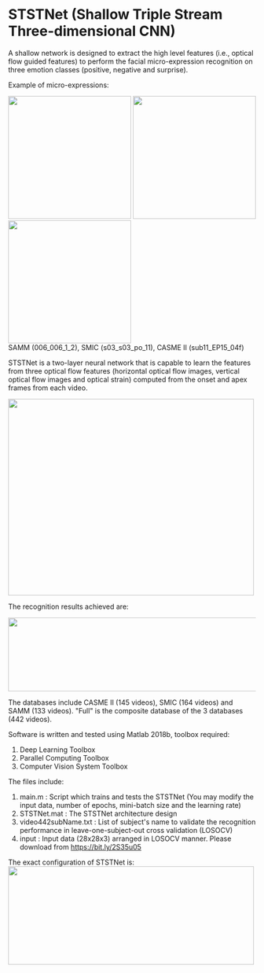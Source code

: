 # STSTNet (Shallow Triple Stream Three-dimensional CNN)

A shallow network is designed to extract the high level features (i.e., optical flow guided features) to perform the facial micro-expression recognition on three emotion classes (positive, negative and surprise).

Example of micro-expressions:

<img src="https://drive.google.com/uc?export=view&id=1IOj1fh9hSHETGh6VzM7PljoPOj1Z3zWK" data-canonical-src="https://drive.google.com/uc?export=view&id=1IOj1fh9hSHETGh6VzM7PljoPOj1Z3zWK" width="250" height="250"  />  <img src="https://drive.google.com/uc?export=view&id=1PeW7wNzA-plqs7juD43XkSJDeXm9LRXv" data-canonical-src="https://drive.google.com/uc?export=view&id=1PeW7wNzA-plqs7juD43XkSJDeXm9LRXv" width="250" height="250"  />  <img src="https://drive.google.com/uc?export=view&id=1iXtn2dULrD5blNONdFdop8T84Ibqp4yN" data-canonical-src="https://drive.google.com/uc?export=view&id=1iXtn2dULrD5blNONdFdop8T84Ibqp4yN" width="250" height="250"  />  
SAMM (006_006_1_2), SMIC (s03_s03_po_11), CASME II (sub11_EP15_04f)

STSTNet is a two-layer neural network that is capable to learn the features from three optical flow features (horizontal optical flow images, vertical optical flow images and optical strain) computed from the onset and apex frames from each video.

<img src="https://drive.google.com/uc?export=view&id=1IL9_xywe0nMhUITf6CuRZCx7npmaTq7b" data-canonical-src="https://drive.google.com/uc?export=view&id=1IL9_xywe0nMhUITf6CuRZCx7npmaTq7b" width="500" height="400" />

The recognition results achieved are:

<img src="https://drive.google.com/uc?export=view&id=1VOi50jSdoB0YgU-6YUzSLz3KhiXIDbnj" data-canonical-src="https://drive.google.com/uc?export=view&id=1VOi50jSdoB0YgU-6YUzSLz3KhiXIDbnj" width="600" height="150"/>

The databases include CASME II (145 videos), SMIC (164 videos) and SAMM (133 videos). "Full" is the composite database of the 3 databases (442 videos).


Software is written and tested using Matlab 2018b, toolbox required:
1) Deep Learning Toolbox
2) Parallel Computing Toolbox 
3) Computer Vision System Toolbox


The files include:
1) main.m : Script which trains and tests the STSTNet (You may modify the input data, number of epochs, mini-batch size and the learning rate)
2) STSTNet.mat : The STSTNet architecture design
3) video442subName.txt : List of subject's name to validate the recognition performance in leave-one-subject-out cross validation (LOSOCV) 
4) input : Input data (28x28x3) arranged in LOSOCV manner. Please download from https://bit.ly/2S35u05


The exact configuration of STSTNet is:
<img src="https://drive.google.com/uc?export=view&id=1BMcxSDxOKTU14iKRVDgMrrtW2trIrmrs" data-canonical-src="https://drive.google.com/uc?export=view&id=1BMcxSDxOKTU14iKRVDgMrrtW2trIrmrs" width="500" height="200" />
